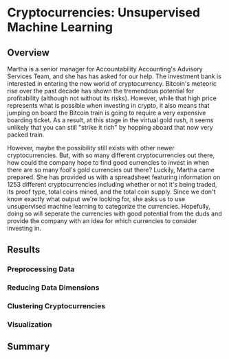# Cryptocurrencies: Unsupervised Machine Learning

## Overview

Martha is a senior manager for Accountability Accounting's Advisory Services Team, and she has has asked for our help.  The investment bank is interested in entering the new world of cryptocurrency.  Bitcoin's meteoric rise over the past decade has shown the tremendous potential for profitability (although not without its risks).  However, while that high price represents what is possible when investing in crypto, it also means that jumping on board the Bitcoin train is going to require a very expensive boarding ticket.  As a result, at this stage in the virtual gold rush, it seems unlikely that you can still "strike it rich" by hopping aboard that now very packed train.

However, maybe the possibility still exists with other newer cryptocurrencies.  But, with so many different cryptocurrencies out there, how could the company hope to find good currencies to invest in when there are so many fool's gold currencies out there?  Luckily, Martha came prepared.  She has provided us with a spreadsheet featuring information on 1253 different cryptocurrencies including whether or not it's being traded, its proof type, total coins mined, and the total coin supply.  Since we don't know exactly what output we're looking for, she asks us to use unsupervised machine learning to categorize the currencies.  Hopefully, doing so will seperate the currencies with good potential from the duds and provide the company with an idea for which currencies to consider investing in.

## Results

### Preprocessing Data

### Reducing Data Dimensions

### Clustering Cryptocurrencies

### Visualization

## Summary
